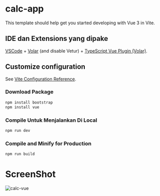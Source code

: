 # calc-app

This template should help get you started developing with Vue 3 in Vite.

## IDE  dan Extensions yang dipake 

[VSCode](https://code.visualstudio.com/) + [Volar](https://marketplace.visualstudio.com/items?itemName=Vue.volar) (and disable Vetur) + [TypeScript Vue Plugin (Volar)](https://marketplace.visualstudio.com/items?itemName=Vue.vscode-typescript-vue-plugin).

## Customize configuration

See [Vite Configuration Reference](https://vitejs.dev/config/).

### Download Package 

```sh
npm install bootstrap
npm install vue
```

### Compile Untuk Menjalankan Di Local

```sh
npm run dev
```

### Compile and Minify for Production

```sh
npm run build
```



# ScreenShot

![calc-vue](https://user-images.githubusercontent.com/96110553/184517022-aff23099-c94d-41b7-9140-1c425372b717.jpg)

